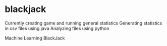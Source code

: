 # blackjack
Currently creating game and running general statistics
Generating statistics in csv files using java
Analyzing files using python

Machine Learning BlackJack
